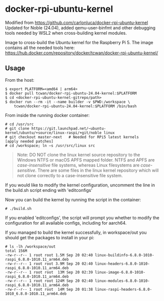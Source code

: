 # docker-rpi-ubuntu-kernel

Modified from https://github.com/carlonluca/docker-rpi-ubuntu-kernel
Updated for Noble (24.04), added qemu-user-binfmt and other debugging tools needed 
by WSL2 when cross-building kernel modules.

Image to cross-build the Ubuntu kernel for the Raspberry Pi 5. 
The image contains all the needed tools here: https://hub.docker.com/repository/docker/tcwan/docker-rpi-ubuntu-kernel/

## Usage

From the host:

```
$ export PLATFORM=<amd64 | arm64>
$ docker pull tcwan/docker-rpi-ubuntu-24.04-kernel:$PLATFORM
$ cd <docker-rpi-ubuntu-kernel-gitrepo/path>
$ docker run --rm -it --name builder -v $PWD:/workspace \
    tcwan/docker-rpi-ubuntu-24.04-kernel:$PLATFORM /bin/bash
```

From inside the running docker container:

```
# cd /usr/src
# git clone https://git.launchpad.net/~ubuntu-kernel/ubuntu/+source/linux-raspi/+git/noble linux
# git checkout master-next   # Needed for RPi5 latest kernels
[apply needed patches]
# cd /workspace; ln –s /usr/src/linux src
```

> Note: DO NOT clone the linux kernel source repository to the Windows NTFS or macOS APFS mapped folder.
NTFS and APFS are *case-insensitive* file systems, whereas Linux filesystems are *case-sensitive*.
There are some files in the linux kernel repository which will not clone correctly to a case-insensitive file system.

If you would like to modify the kernel configuration, uncomment the line in the build.sh script ending with 'editconfigs' 

Now you can build the kernel by running the script in the container:
```
# ./build.sh
```
If you enabled 'editconfigs', the script will prompt you whether to modify the configuration for all available configs, including for aarch64.

If you managed to build the kernel successfully, in workspace/out you should get the packages to install in your pi:

```
# ls -lh /workspace/out
total 156M
-rw-r--r-- 1 root root 1.5M Sep 20 02:40 linux-buildinfo-6.8.0-1010-raspi_6.8.0-1010.11_arm64.deb
-rw-r--r-- 1 root root 3.9M Sep 20 02:40 linux-headers-6.8.0-1010-raspi_6.8.0-1010.11_arm64.deb
-rw-r--r-- 1 root root  13M Sep 20 02:39 linux-image-6.8.0-1010-raspi_6.8.0-1010.11_arm64.deb
-rw-r--r-- 1 root root 124M Sep 20 02:40 linux-modules-6.8.0-1010-raspi_6.8.0-1010.11_arm64.deb
-rw-r--r-- 1 root root  14M Sep 20 01:38 linux-raspi-headers-6.8.0-1010_6.8.0-1010.11_arm64.deb
```
